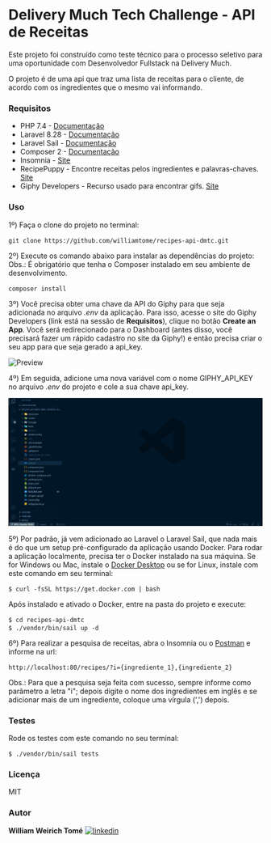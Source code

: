 # Delivery Much Tech Challenge - API de Receitas

Este projeto foi construído como teste técnico para o processo seletivo para uma oportunidade com Desenvolvedor Fullstack na Delivery Much.

O projeto é de uma api que traz uma lista de receitas para o cliente, de acordo com os ingredientes que o mesmo vai informando.

### Requisitos

* PHP 7.4 - [Documentação](https://www.php.net/downloads.php)
* Laravel 8.28 - [Documentação](https://laravel.com/docs/8.x)
* Laravel Sail - [Documentação](https://laravel.com/docs/8.x/sail)
* Composer 2 - [Documentação](https://getcomposer.org/doc/)
* Insomnia - [Site](https://insomnia.rest/download/)
* RecipePuppy - Encontre receitas pelos ingredientes e palavras-chaves. [Site](http://www.recipepuppy.com/about/api/)
* Giphy Developers - Recurso usado para encontrar gifs. [Site](https://developers.giphy.com/docs/api#quick-start-guide)

### Uso

1º) Faça o clone do projeto no terminal:
```
git clone https://github.com/williamtome/recipes-api-dmtc.git
```

2º) Execute os comando abaixo para instalar as dependências do projeto: <br>
Obs.: É obrigatório que tenha o Composer instalado em seu ambiente de desenvolvimento.
```
composer install
```

3º) Você precisa obter uma chave da API do Giphy para que seja adicionada no arquivo *.env* da aplicação. Para isso, acesse o site do Giphy Developers (link está na sessão de **Requisitos**), clique no botão **Create an App**. Você será redirecionado para o Dashboard (antes disso, você precisará fazer um rápido cadastro no site da Giphy!) e então precisa criar o seu app para que seja gerado a api_key.

![Preview](https://github.com/williamtome/recipes-api-dmtc/blob/master/recipes-api.gif?raw=true)

4º) Em seguida, adicione uma nova variável com o nome GIPHY_API_KEY no arquivo *.env* do projeto e cole a sua chave api_key.

![Preview](https://github.com/williamtome/recipes-api-dmtc/blob/master/add-api-key-on-project.gif?raw=true)

5º) Por padrão, já vem adicionado ao Laravel o Laravel Sail, que nada mais é do que um setup pré-configurado da aplicação usando Docker. Para rodar a aplicação localmente, precisa ter o Docker instalado na sua máquina. Se for Windows ou Mac, instale o [Docker Desktop](https://www.docker.com/products/docker-desktop) ou se for Linux, instale com este comando em seu terminal:
```
$ curl -fsSL https://get.docker.com | bash
```
Após instalado e ativado o Docker, entre na pasta do projeto e execute:
```
$ cd recipes-api-dmtc
$ ./vendor/bin/sail up -d
```

6º) Para realizar a pesquisa de receitas, abra o Insomnia ou o [Postman](https://www.postman.com/) e informe na url: 
```
http://localhost:80/recipes/?i={ingrediente_1},{ingrediente_2}
```
Obs.: Para que a pesquisa seja feita com sucesso, sempre informe como parâmetro a letra "i"; depois digite o nome dos ingredientes em inglês e se adicionar mais de um ingrediente, coloque uma vírgula (',') depois.

### Testes

Rode os testes com este comando no seu terminal:
```
$ ./vendor/bin/sail tests
```
### Licença

MIT

### Autor

**William Weirich Tomé** 
<a href="https://www.linkedin.com/in/williamtome/">
    <img src="https://camo.githubusercontent.com/28bbd2596707954793abeff9eb24d343c1c78b7bf184b90294b4b190c6097a65/68747470733a2f2f63646e2e6a7364656c6976722e6e65742f6e706d2f73696d706c652d69636f6e7340332e302e312f69636f6e732f6c696e6b6564696e2e737667" alt="linkedin" height="40" data-canonical-src="https://cdn.jsdelivr.net/npm/simple-icons@3.0.1/icons/linkedin.svg" style="max-width:100%;"/>
</a> 
